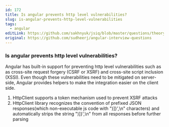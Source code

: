 ```yaml
---
id: 172
title: Is angular prevents http level vulnerabilities?
slug: is-angular-prevents-http-level-vulnerabilities
tags:
  - angular
editLink: https://github.com/sakhnyuk/jsiq/blob/master/questions/theory/angular/172.md
original: https://github.com/sudheerj/angular-interview-questions
---
```


### Is angular prevents http level vulnerabilities?

Angular has built-in support for preventing http level vulnerabilities such as as cross-site request forgery (CSRF or XSRF) and cross-site script inclusion (XSSI). Even though these vulnerabilities need to be mitigated on server-side, Angular provides helpers to make the integration easier on the client side.

1. HttpClient supports a token mechanism used to prevent XSRF attacks
2. HttpClient library recognizes the convention of prefixed JSON responses(which non-executable js code with ")]}',\\n" characters) and automatically strips the string ")]}',\\n" from all responses before further parsing
